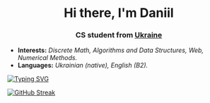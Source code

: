 <h1 align="center">Hi there, I'm Daniil</a>
<h3 align="center">CS student from <a href="https://savelife.in.ua/en/donate-en/#donate-army-card-monthly">Ukraine</a></h3>
  
 - **Interests:** *Discrete Math, Algorithms and Data Structures, Web, Numerical Methods.* 
 - **Languages:** *Ukrainian (native), English (B2).*

[![Typing SVG](https://readme-typing-svg.demolab.com?font=Fira+Code&pause=1000&random=false&width=435&lines=Programming+Languages+%3A+JS)](https://git.io/typing-svg)

[![GitHub Streak](http://github-readme-streak-stats.herokuapp.com?user=DaniilHerasymenko&theme=dark&hide_border=true)](https://git.io/streak-stats)
